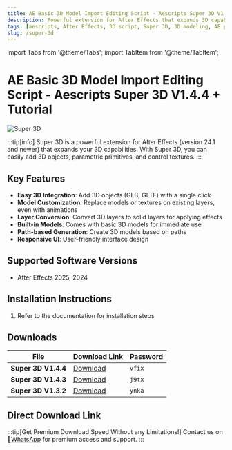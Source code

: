 ```yaml
---
title: AE Basic 3D Model Import Editing Script - Aescripts Super 3D V1.4.4 + Tutorial
description: Powerful extension for After Effects that expands 3D capabilities. Add 3D objects, parametric primitives, and control textures with ease.
tags: [aescripts, After Effects, 3D script, Super 3D, 3D modeling, AE plugin, GLB, GLTF, animation]
slug: /super-3d
---
```

import Tabs from '@theme/Tabs';
import TabItem from '@theme/TabItem';

<!--Last updated: Sep 17 2025-->

# AE Basic 3D Model Import Editing Script - Aescripts Super 3D V1.4.4 + Tutorial

![Super 3D](https://www.gfxcamp.com/wp-content/uploads/2024/04/Super-3D.jpg)

:::tip[info]
Super 3D is a powerful extension for After Effects (version 24.1 and newer) that expands your 3D capabilities. With Super 3D, you can easily add 3D objects, parametric primitives, and control textures.
:::

## Key Features

- **Easy 3D Integration**: Add 3D objects (GLB, GLTF) with a single click
- **Model Customization**: Replace models or textures on existing layers, even with animations
- **Layer Conversion**: Convert 3D layers to solid layers for applying effects
- **Built-in Models**: Comes with basic 3D models for immediate use
- **Path-based Generation**: Create 3D models based on paths
- **Responsive UI**: User-friendly interface design

## Supported Software Versions

- After Effects 2025, 2024


## Installation Instructions

<Tabs>
  <TabItem value="installation" label="Installation Steps" default>
    <ol>
      <li>Refer to the documentation for installation steps</li>
    </ol>
  </TabItem>
</Tabs>

## Downloads

| File | Download Link | Password |
| ---- | ------------- | -------- |
| **Super 3D V1.4.4** | [Download](https://pan.baidu.com/s/1u2_iXDnvZi7GrOUDRMqisg?pwd=vfix) | `vfix` |
| **Super 3D V1.4.3** | [Download](https://pan.baidu.com/s/1mZGE0kNUjAP6NOqLJjOqkw?pwd=j9tx) | `j9tx` |
| **Super 3D V1.3.2** | [Download](https://pan.baidu.com/s/1GRIvVOMXxauAJ-MT_b1zLQ?pwd=ynka) | `ynka` |

## Direct Download Link
:::tip[Get Premium Download Speed Without any Limitations!]
Contact us on [💬WhatsApp](https://wa.me/+8613237610083) for premium  access and support.
:::